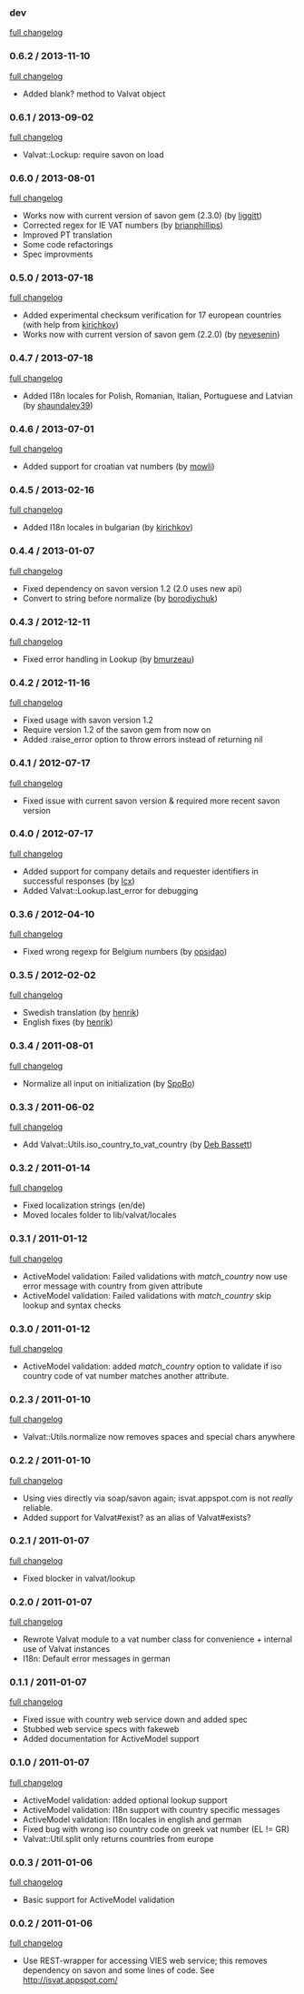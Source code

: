 ### dev

[full changelog](http://github.com/yolk/valvat/compare/v0.6.2...master)

### 0.6.2 / 2013-11-10

[full changelog](http://github.com/yolk/valvat/compare/v0.6.1...v0.6.2)

* Added blank? method to Valvat object

### 0.6.1 / 2013-09-02

[full changelog](http://github.com/yolk/valvat/compare/v0.6.0...v0.6.1)

* Valvat::Lockup: require savon on load

### 0.6.0 / 2013-08-01

[full changelog](http://github.com/yolk/valvat/compare/v0.5.0...v0.6.0)

* Works now with current version of savon gem (2.3.0) (by [liggitt](https://github.com/liggitt))
* Corrected regex for IE VAT numbers (by [brianphillips](https://github.com/brianphillips))
* Improved PT translation
* Some code refactorings
* Spec improvments

### 0.5.0 / 2013-07-18

[full changelog](http://github.com/yolk/valvat/compare/v0.4.7...v0.5.0)

* Added experimental checksum verification for 17 european countries (with help from [kirichkov](https://github.com/kirichkov))
* Works now with current version of savon gem (2.2.0) (by [nevesenin](https://github.com/nevesenin))

### 0.4.7 / 2013-07-18

[full changelog](http://github.com/yolk/valvat/compare/v0.4.6...v0.4.7)

* Added I18n locales for Polish, Romanian, Italian, Portuguese and Latvian (by [shaundaley39](https://github.com/shaundaley39))

### 0.4.6 / 2013-07-01

[full changelog](http://github.com/yolk/valvat/compare/v0.4.5...v0.4.6)

* Added support for croatian vat numbers (by [mowli](https://github.com/mowli))

### 0.4.5 / 2013-02-16

[full changelog](http://github.com/yolk/valvat/compare/v0.4.4...v0.4.5)

* Added I18n locales in bulgarian (by [kirichkov](https://github.com/kirichkov))

### 0.4.4 / 2013-01-07

[full changelog](http://github.com/yolk/valvat/compare/v0.4.3...v0.4.4)

* Fixed dependency on savon version 1.2 (2.0 uses new api)
* Convert to string before normalize (by [borodiychuk](https://github.com/borodiychuk))

### 0.4.3 / 2012-12-11

[full changelog](http://github.com/yolk/valvat/compare/v0.4.2...v0.4.3)

* Fixed error handling in Lookup (by [bmurzeau](https://github.com/bmurzeau))

### 0.4.2 / 2012-11-16

[full changelog](http://github.com/yolk/valvat/compare/v0.4.1...v0.4.2)

* Fixed usage with savon version 1.2
* Require version 1.2 of the savon gem from now on
* Added :raise_error option to throw errors instead of returning nil

### 0.4.1 / 2012-07-17

[full changelog](http://github.com/yolk/valvat/compare/v0.4.0...v0.4.1)

* Fixed issue with current savon version & required more recent savon version

### 0.4.0 / 2012-07-17

[full changelog](http://github.com/yolk/valvat/compare/v0.3.6...v0.4.0)

* Added support for company details and requester identifiers in successful responses
(by [lcx](https://github.com/lcx))
* Added Valvat::Lookup.last_error for debugging

### 0.3.6 / 2012-04-10

[full changelog](http://github.com/yolk/valvat/compare/v0.3.5...v0.3.6)

* Fixed wrong regexp for Belgium numbers (by [opsidao](https://github.com/opsidao))

### 0.3.5 / 2012-02-02

[full changelog](http://github.com/yolk/valvat/compare/v0.3.4...v0.3.5)

* Swedish translation (by [henrik](https://github.com/henrik))
* English fixes (by [henrik](https://github.com/henrik))

### 0.3.4 / 2011-08-01

[full changelog](http://github.com/yolk/valvat/compare/v0.3.3...v0.3.4)

* Normalize all input on initialization (by [SpoBo](https://github.com/SpoBo))

### 0.3.3 / 2011-06-02

[full changelog](http://github.com/yolk/valvat/compare/v0.3.2...v0.3.3)

* Add Valvat::Utils.iso_country_to_vat_country (by [Deb Bassett](https://github.com/urbanwide))

### 0.3.2 / 2011-01-14

[full changelog](http://github.com/yolk/valvat/compare/v0.3.1...v0.3.2)

* Fixed localization strings (en/de)
* Moved locales folder to lib/valvat/locales

### 0.3.1 / 2011-01-12

[full changelog](http://github.com/yolk/valvat/compare/v0.3.0...v0.3.1)

* ActiveModel validation: Failed validations with _match_country_ now use error message with country from given attribute
* ActiveModel validation: Failed validations with _match_country_ skip lookup and syntax checks

### 0.3.0 / 2011-01-12

[full changelog](http://github.com/yolk/valvat/compare/v0.2.3...v0.3.0)

* ActiveModel validation: added _match_country_ option to validate if iso country code of vat number matches another attribute.

### 0.2.3 / 2011-01-10

[full changelog](http://github.com/yolk/valvat/compare/v0.2.2...v0.2.3)

* Valvat::Utils.normalize now removes spaces and special chars anywhere

### 0.2.2 / 2011-01-10

[full changelog](http://github.com/yolk/valvat/compare/v0.2.1...v0.2.2)

* Using vies directly via soap/savon again; isvat.appspot.com is not _really_ reliable.
* Added support for Valvat#exist? as an alias of Valvat#exists?

### 0.2.1 / 2011-01-07

[full changelog](http://github.com/yolk/valvat/compare/v0.2.0...v0.2.1)

* Fixed blocker in valvat/lookup

### 0.2.0 / 2011-01-07

[full changelog](http://github.com/yolk/valvat/compare/v0.1.1...v0.2.0)

* Rewrote Valvat module to a vat number class for convenience + internal use of Valvat instances
* I18n: Default error messages in german

### 0.1.1 / 2011-01-07

[full changelog](http://github.com/yolk/valvat/compare/v0.1.0...v0.1.1)

* Fixed issue with country web service down and added spec
* Stubbed web service specs with fakeweb
* Added documentation for ActiveModel support

### 0.1.0 / 2011-01-07

[full changelog](http://github.com/yolk/valvat/compare/v0.0.3...v0.1.0)

* ActiveModel validation: added optional lookup support
* ActiveModel validation: I18n support with country specific messages
* ActiveModel validation: I18n locales in english and german
* Fixed bug with wrong iso country code on greek vat number (EL != GR)
* Valvat::Util.split only returns countries from europe

### 0.0.3 / 2011-01-06

[full changelog](http://github.com/yolk/valvat/compare/v0.0.2...v0.0.3)

* Basic support for ActiveModel validation

### 0.0.2 / 2011-01-06

[full changelog](http://github.com/yolk/valvat/compare/v0.0.1...v0.0.2)

* Use REST-wrapper for accessing VIES web service; this removes dependency on savon and some lines of code. See http://isvat.appspot.com/